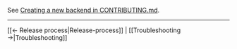 See [Creating a new backend in CONTRIBUTING.md](https://github.com/natlibfi/annif/blob/master/CONTRIBUTING.md#creating-a-new-backend).

---
[[← Release process|Release-process]] | [[Troubleshooting →|Troubleshooting]]
